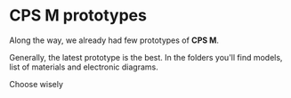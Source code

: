 # CPS M  prototypes
Along the way, we already had few prototypes of **CPS M**.

Generally, the latest prototype is the best.
In the folders you'll find models, list of materials and electronic diagrams.

Choose wisely